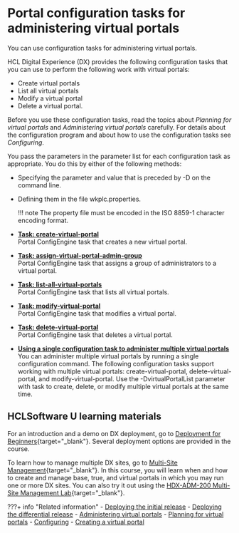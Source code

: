 # Portal configuration tasks for administering virtual portals

You can use configuration tasks for administering virtual portals.

HCL Digital Experience (DX) provides the following configuration tasks that you can use to perform the following work with virtual portals:

-   Create virtual portals
-   List all virtual portals
-   Modify a virtual portal
-   Delete a virtual portal.

Before you use these configuration tasks, read the topics about *Planning for virtual portals* and *Administering virtual portals* carefully. For details about the configuration program and about how to use the configuration tasks see *Configuring*.

You pass the parameters in the parameter list for each configuration task as appropriate. You do this by either of the following methods:

-   Specifying the parameter and value that is preceded by -D on the command line.
-   Defining them in the file wkplc.properties.

    !!! note
        The property file must be encoded in the ISO 8859-1 character encoding format.


-   **[Task: create-virtual-portal](advp_cfgtsk_create.md)**  
Portal ConfigEngine task that creates a new virtual portal.
-   **[Task: assign-virtual-portal-admin-group](advp_cfgtsk_assign_adm.md)**  
Portal ConfigEngine task that assigns a group of administrators to a virtual portal.
-   **[Task: list-all-virtual-portals](advp_cfgtsk_list.md)**  
Portal ConfigEngine task that lists all virtual portals.
-   **[Task: modify-virtual-portal](advp_cfgtsk_modify.md)**  
Portal ConfigEngine task that modifies a virtual portal.
-   **[Task: delete-virtual-portal](advp_cfgtsk_delete.md)**  
Portal ConfigEngine task that deletes a virtual portal.
-   **[Using a single configuration task to administer multiple virtual portals](advp_cfgtsk_single.md)**  
You can administer multiple virtual portals by running a single configuration command. The following configuration tasks support working with multiple virtual portals: create-virtual-portal, delete-virtual-portal, and modify-virtual-portal. Use the -DvirtualPortalList parameter with task to create, delete, or modify multiple virtual portals at the same time.

## HCLSoftware U learning materials

For an introduction and a demo on DX deployment, go to [Deployment for Beginners](https://hclsoftwareu.hcltechsw.com/component/axs/?view=sso_config&id=3&forward=https%3A%2F%2Fhclsoftwareu.hcltechsw.com%2Fcourses%2Flesson%2F%3Fid%3D1479){target="_blank"}. Several deployment options are provided in the course.

To learn how to manage multiple DX sites, go to [Multi-Site Management](https://hclsoftwareu.hcltechsw.com/component/axs/?view=sso_config&id=3&forward=https%3A%2F%2Fhclsoftwareu.hcltechsw.com%2Fcourses%2Flesson%2F%3Fid%3D3086){target="_blank"}. In this course, you will learn when and how to create and manage base, true, and virtual portals in which you may run one or more DX sites. You can also try it out using the [HDX-ADM-200 Multi-Site Management Lab](https://hclsoftwareu.hcltechsw.com/images/Lc4sMQCcN5uxXmL13gSlsxClNTU3Mjc3NTc4MTc2/DS_Academy/DX/Administrator/HDX-ADM-200_Multi-Site_Management_Lab.pdf){target="_blank"}.

???+ info "Related information"
    - [Deploying the initial release](../../../../../deployment/manage/staging_to_production/creating_deploying_initial_release/dep_deploy.md)
    - [Deploying the differential release](../../../../../deployment/manage/staging_to_production/creating_deploying_diff_release/index.md)
    - [Administering virtual portals](../../../adm_vp_task/index.md)
    - [Planning for virtual portals](../../../vp_planning/index.md)
    - [Configuring](../../../../search/manage_search/search_collection/creating_content_source/configuring.md)
    - [Creating a virtual portal](../../../mng_vp/h_virtual_create.md)

